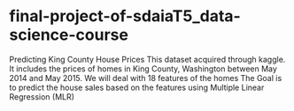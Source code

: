 # final-project-of-sdaiaT5_data-science-course
Predicting King County House Prices This dataset acquired through kaggle. It includes the prices of homes in King County, Washington between May 2014 and May 2015. We will deal with 18 features of the homes The Goal is to predict the house sales based on the features using Multiple Linear Regression (MLR)
